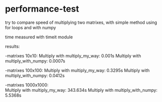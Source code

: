 # performance-test

try to compare speed of multiplying two matrixes, with simple method using for loops and with numpy 

time measured with timeit module

results:

-matrixes 10x10:
	Multiply with multiply_my_way:  0.001s
	Multiply with multiply_with_numpy:  0.0007s


-matrixes 100x100:
	Multiply with multiply_my_way:  0.3295s
	Multiply with multiply_with_numpy:  0.0412s

-matrixes 1000x1000:	
	Multiply with multiply_my_way:  343.634s
	Multiply with multiply_with_numpy:  5.5368s


